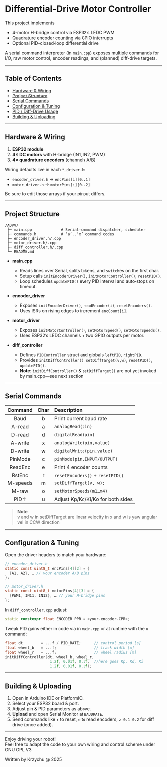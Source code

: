 
# Differential-Drive Motor Controller

This project implements  
- 4-motor H-bridge control via ESP32’s LEDC PWM  
- Quadrature encoder counting via GPIO interrupts  
- Optional PID-closed‐loop differential drive  

A serial command interpreter (in `main.cpp`) exposes multiple commands for I/O, raw motor control, encoder readings, and (planned) diff-drive targets.

---

## Table of Contents

- [Hardware & Wiring](#hardware--wiring)  
- [Project Structure](#project-structure)  
- [Serial Commands](#serial-commands)  
- [Configuration & Tuning](#configuration--tuning)  
- [PID / Diff-Drive Usage](#pid--diff-drive-usage)  
- [Building & Uploading](#building--uploading)  

---

## Hardware & Wiring

1. **ESP32 module**  
2. **4× DC motors** with H-bridge (IN1, IN2, PWM)  
3. **4× quadrature encoders** (channels A/B)  

Wiring defaults live in each `*_driver.h`:

- `encoder_driver.h` → `encPins[i][0..1]`  
- `motor_driver.h`   → `motorPins[i][0..2]`  

Be sure to edit those arrays if your pinout differs.

---

## Project Structure

```
/AOVV/
 ├─ main.cpp             # Serial‐command dispatcher, scheduler
 ├─ commands.h           # ‘a’..‘x’ command codes
 ├─ encoder_driver.h/.cpp
 ├─ motor_driver.h/.cpp
 ├─ diff_controller.h/.cpp
 └─ README.md
```

- **main.cpp**  
  - Reads lines over Serial, splits tokens, and `switch`es on the first char.  
  - Setup calls `initEncoderDriver()`, `initMotorController()`, `resetPID()`.  
  - Loop schedules `updatePID()` every PID interval and auto‐stops on timeout.  

- **encoder_driver**  
  - Exposes `initEncoderDriver()`, `readEncoder(i)`, `resetEncoders()`.  
  - Uses ISRs on rising edges to increment `encCount[i]`.  

- **motor_driver**  
  - Exposes `initMotorController()`, `setMotorSpeed()`, `setMotorSpeeds()`.  
  - Uses ESP32’s LEDC channels + two GPIO outputs per motor.  

- **diff_controller**  
  - Defines `PIDController` struct and globals `leftPID`, `rightPID`.  
  - Provides `initDiffController()`, `setDiffTarget(v,w)`, `resetPID()`, `updatePID()`.  
  - **Note**: `initDiffController()` & `setDiffTarget()` are not yet invoked by main.cpp—see next section.

---

## Serial Commands

| Command | Char | Description                          |
|:-------:|:----:|:-------------------------------------|
| Baud    |  b   | Print current baud rate              |
| A-read  |  a   | `analogRead(pin)`                    |
| D-read  |  d   | `digitalRead(pin)`                   |
| A-write |  x   | `analogWrite(pin,value)`             |
| D-write |  w   | `digitalWrite(pin,value)`            |
| PinMode |  c   | `pinMode(pin,INPUT/OUTPUT)`          |
| ReadEnc |  e   | Print 4 encoder counts               |
| RstEnc  |  r   | `resetEncoders()` + `resetPID()`     |
| M-speeds|  m   | `setDiffTarget(v, w);`               |
| M-raw   |  o   | `setMotorSpeeds(m1…m4)`              |
| PID↑    |  u   | Adjust Kp/Kd/Ki/Ko for both sides     |  

> **Note**  
> v and w in setDiffTarget are linear velocity in x and w is yaw angular vel in CCW direction  

---

## Configuration & Tuning

Open the driver headers to match your hardware:

```c
// encoder_driver.h
static const uint8_t encPins[4][2] = {
  {A1, A2}, … // your encoder A/B pins
};

// motor_driver.h
static const uint8_t motorPins[4][3] = {
  {PWM1, IN11, IN12}, … // your H-bridge pins
};
```

In `diff_controller.cpp` adjust:

```cpp
static constexpr float ENCODER_PPR = <your-encoder-CPR>;
```

Tweak PID gains either in code via in `main.cpp` or at runtime with the `u` command:  
```cpp
float dt        = ...f / PID_RATE;      // control period [s]
float wheel_b   = ...f;                 // track width [m]
float wheel_r   = ...f;                 // wheel radius [m]
initDiffController(dt, wheel_b, wheel_r,
                    1.2f, 0.01f, 0.1f,  //here goes Kp, Kd, Ki
                    1.2f, 0.01f, 0.1f);
```

---

## Building & Uploading

1. Open in Arduino IDE or PlatformIO.  
2. Select your ESP32 board & port.  
3. Adjust pin & PID parameters as above.  
4. **Upload** and open Serial Monitor at `BAUDRATE`.  
5. Send commands like `r` to reset, `e` to read encoders, `z 0.1 0.2` for diff drive (once added).

---

Enjoy driving your robot!  
Feel free to adapt the code to your own wiring and control scheme under GNU GPL V3

Written by Krzychu @ 2025